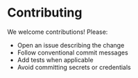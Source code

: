 # Contributing

We welcome contributions! Please:

- Open an issue describing the change
- Follow conventional commit messages
- Add tests when applicable
- Avoid committing secrets or credentials
